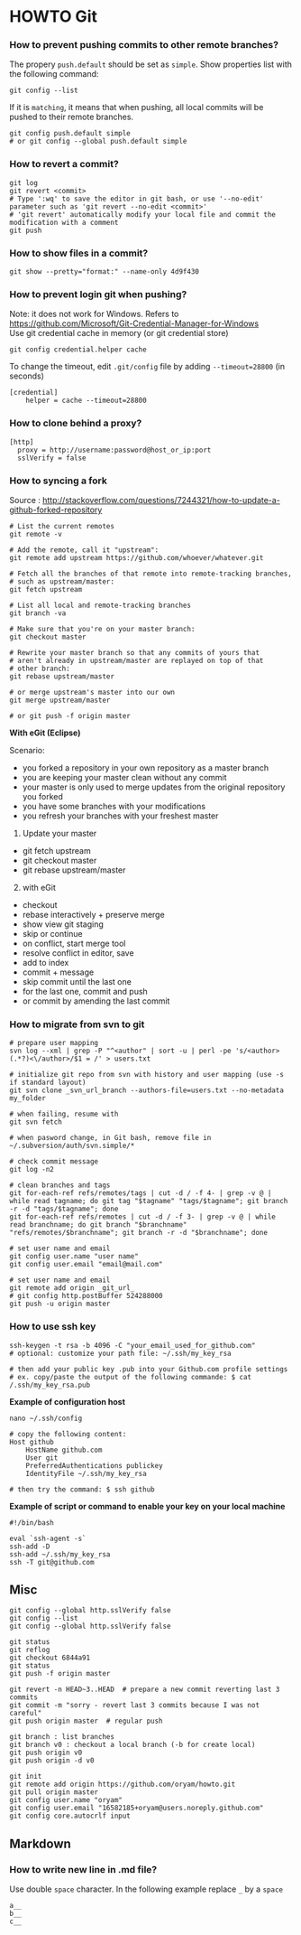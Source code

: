 # HOWTO Git

### How to prevent pushing commits to other remote branches?
The propery `push.default` should be set as `simple`. 
Show properties list with the following command:
```
git config --list
```
If it is `matching`, it means that when pushing, all local commits will be pushed to their remote branches.
```
git config push.default simple 
# or git config --global push.default simple
```

### How to revert a commit?
```
git log
git revert <commit> 
# Type ':wq' to save the editor in git bash, or use '--no-edit' parameter such as 'git revert --no-edit <commit>'
# 'git revert' automatically modify your local file and commit the modification with a comment
git push
```

### How to show files in a commit?
```
git show --pretty="format:" --name-only 4d9f430
```

### How to prevent login git when pushing?
Note: it does not work for Windows. Refers to https://github.com/Microsoft/Git-Credential-Manager-for-Windows  
Use git credential cache in memory (or git credential store)
```
git config credential.helper cache
```
To change the timeout, edit `.git/config` file by adding `--timeout=28800` (in seconds)
```
[credential]
	helper = cache --timeout=28800
```

### How to clone behind a proxy?
```
[http]
  proxy = http://username:password@host_or_ip:port
  sslVerify = false
```

### How to syncing a fork
Source : http://stackoverflow.com/questions/7244321/how-to-update-a-github-forked-repository

```
# List the current remotes
git remote -v

# Add the remote, call it "upstream":
git remote add upstream https://github.com/whoever/whatever.git

# Fetch all the branches of that remote into remote-tracking branches,
# such as upstream/master:
git fetch upstream

# List all local and remote-tracking branches
git branch -va

# Make sure that you're on your master branch:
git checkout master

# Rewrite your master branch so that any commits of yours that
# aren't already in upstream/master are replayed on top of that
# other branch:
git rebase upstream/master

# or merge upstream's master into our own
git merge upstream/master

# or git push -f origin master
```

**With eGit (Eclipse)**

Scenario:
- you forked a repository in your own repository as a master branch
- you are keeping your master clean without any commit
- your master is only used to merge updates from the original repository you forked
- you have some branches with your modifications
- you refresh your branches with your freshest master


1. Update your master  
  - git fetch upstream  
  - git checkout master  
  - git rebase upstream/master  
2. with eGit  
  - checkout <your branch>  
  - rebase interactively + preserve merge  
  - show view git staging  
  - skip or continue  
  - on conflict, start merge tool  
  - resolve conflict in editor, save  
  - add to index  
  - commit + message  
  - skip commit until the last one  
  - for the last one, commit and push  
  - or commit by amending the last commit


### How to migrate from svn to git

```
# prepare user mapping
svn log --xml | grep -P "^<author" | sort -u | perl -pe 's/<author>(.*?)<\/author>/$1 = /' > users.txt

# initialize git repo from svn with history and user mapping (use -s if standard layout)
git svn clone _svn_url_branch --authors-file=users.txt --no-metadata my_folder

# when failing, resume with
git svn fetch

# when pasword change, in Git bash, remove file in ~/.subversion/auth/svn.simple/*

# check commit message
git log -n2

# clean branches and tags
git for-each-ref refs/remotes/tags | cut -d / -f 4- | grep -v @ | while read tagname; do git tag "$tagname" "tags/$tagname"; git branch -r -d "tags/$tagname"; done
git for-each-ref refs/remotes | cut -d / -f 3- | grep -v @ | while read branchname; do git branch "$branchname" "refs/remotes/$branchname"; git branch -r -d "$branchname"; done

# set user name and email
git config user.name "user name"
git config user.email "email@mail.com"

# set user name and email
git remote add origin _git_url_
# git config http.postBuffer 524288000
git push -u origin master
```

### How to use ssh key

```
ssh-keygen -t rsa -b 4096 -C "your_email_used_for_github.com"
# optional: customize your path file: ~/.ssh/my_key_rsa

# then add your public key .pub into your Github.com profile settings
# ex. copy/paste the output of the following commande: $ cat /.ssh/my_key_rsa.pub
```

**Example of configuration host**

```
nano ~/.ssh/config

# copy the following content:
Host github
    HostName github.com
    User git
    PreferredAuthentications publickey
    IdentityFile ~/.ssh/my_key_rsa

# then try the command: $ ssh github
```

**Example of script or command to enable your key on your local machine**

```
#!/bin/bash

eval `ssh-agent -s`
ssh-add -D
ssh-add ~/.ssh/my_key_rsa
ssh -T git@github.com
```

## Misc
```
git config --global http.sslVerify false
git config --list
git config --global http.sslVerify false

git status
git reflog
git checkout 6844a91
git status
git push -f origin master

git revert -n HEAD~3..HEAD  # prepare a new commit reverting last 3 commits
git commit -m "sorry - revert last 3 commits because I was not careful"
git push origin master  # regular push

git branch : list branches
git branch v0 : checkout a local branch (-b for create local)
git push origin v0
git push origin -d v0

git init
git remote add origin https://github.com/oryam/howto.git
git pull origin master
git config user.name "oryam"
git config user.email "16582185+oryam@users.noreply.github.com"
git config core.autocrlf input
```

## Markdown

### How to write new line in .md file?
Use double `space` character. In the following example replace `_` by a `space`  
```
a__  
b__  
c__  
```

